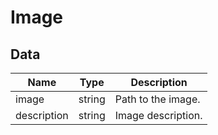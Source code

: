 # Image

## Data

| Name        | Type   | Description        |
| ----------- | ------ | ------------------ |
| image       | string | Path to the image. |
| description | string | Image description. |
